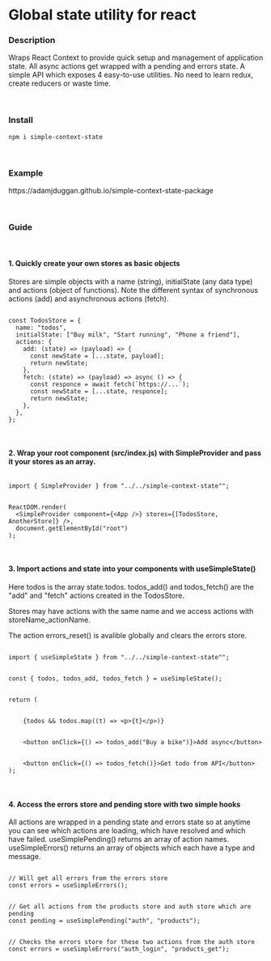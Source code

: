 <h1>Global state utility for react</h1>
<h3>Description</h3>
<p>Wraps React Context to provide quick setup and management of application state. All async actions get wrapped with a pending and errors state. A simple API which exposes 4 easy-to-use utilities. No need to learn redux, create reducers or waste time.</p>
<br/>
<h3>Install</h3>
<pre><code>npm i simple-context-state</code></pre>
<br/>
<h3>Example</h3>
<p>https://adamjduggan.github.io/simple-context-state-package</p>
<br/>
<h3>Guide</h3>
<br/>
<h4>1. Quickly create your own stores as basic objects</h4>
<p>Stores are simple objects with a name (string), initialState (any data type) and actions (object of functions). Note the different syntax of synchronous actions (add) and asynchronous actions (fetch).</p>
<pre><code>
const TodosStore = {
&nbsp;&nbsp;name: "todos",
&nbsp;&nbsp;initialState: ["Buy milk", "Start running", "Phone a friend"],
&nbsp;&nbsp;actions: {
&nbsp;&nbsp;&nbsp;&nbsp;add: (state) =&gt; (payload) =&gt; {
&nbsp;&nbsp;&nbsp;&nbsp;&nbsp;&nbsp;const newState = [...state, payload];
&nbsp;&nbsp;&nbsp;&nbsp;&nbsp;&nbsp;return newState;
&nbsp;&nbsp;&nbsp;&nbsp;},
&nbsp;&nbsp;&nbsp;&nbsp;fetch: (state) =&gt; (payload) =&gt; async () =&gt; {
&nbsp;&nbsp;&nbsp;&nbsp;&nbsp;&nbsp;const responce = await fetch(`https://...`);
&nbsp;&nbsp;&nbsp;&nbsp;&nbsp;&nbsp;const newState = [...state, responce];
&nbsp;&nbsp;&nbsp;&nbsp;&nbsp;&nbsp;return newState;
&nbsp;&nbsp;&nbsp;&nbsp;},
&nbsp;&nbsp;},
};
</code></pre>
<br/>
<h4>2. Wrap your root component (src/index.js) with SimpleProvider and pass it your stores as an array.</h4>
<pre><code>
import { SimpleProvider } from "../../simple-context-state"";
<br/>
ReactDOM.render(
&nbsp;&nbsp;&lt;SimpleProvider component={&lt;App /&gt;} stores={[TodosStore, AnotherStore]} /&gt;,
&nbsp;&nbsp;document.getElementById("root")
);
</code></pre>
<br/>
<h4>3. Import actions and state into your components with useSimpleState()</h4>
<p>Here todos is the array state.todos. todos_add() and todos_fetch() are the "add" and "fetch" actions created in the TodosStore.</p> 
<p>Stores may have actions with the same name and we access actions with storeName_actionName.</p>
<p>The action errors_reset() is avalible globally and clears the errors store.</p>
<pre><code>
import { useSimpleState } from "../../simple-context-state"";
<br/>
const { todos, todos_add, todos_fetch } = useSimpleState();
<br/>
return (
<br/>
&nbsp;&nbsp;&nbsp;&nbsp;{todos &amp;&amp; todos.map((t) =&gt; &lt;p&gt;{t}&lt;/p&gt;)}  
<br/>
&nbsp;&nbsp;&nbsp;&nbsp;&lt;button onClick={() =&gt; todos_add("Buy a bike")}&gt;Add async&lt;/button&gt;
<br/>
&nbsp;&nbsp;&nbsp;&nbsp;&lt;button onClick={() =&gt; todos_fetch()}&gt;Get todo from API&lt;/button&gt;  
);
</code></pre>
<br/>
<h4>4. Access the errors store and pending store with two simple hooks</h4>
<p>All actions are wrapped in a pending state and errors state so at anytime you can see which actions are loading, which have resolved and which have failed. useSimplePending() returns an array of action names. useSimpleErrors() returns an array of objects which each have a type and message.</p>
<pre><code>
// Will get all errors from the errors store
const errors = useSimpleErrors();
<br/>
// Get all actions from the products store and auth store which are pending
const pending = useSimplePending("auth", "products");
<br/>
// Checks the errors store for these two actions from the auth store
const errors = useSimpleErrors("auth_login", "products_get");
</code></pre>
